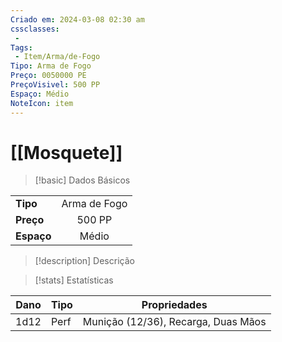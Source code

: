 ```yaml
---
Criado em: 2024-03-08 02:30 am
cssclasses:
 - 
Tags:
 - Item/Arma/de-Fogo
Tipo: Arma de Fogo
Preço: 0050000 PE
PreçoVisivel: 500 PP
Espaço: Médio
NoteIcon: item
---
```

# [[Mosquete]]

> [!basic] Dados Básicos
> 
|            |              |
| ---------- |:------------:|
| **Tipo**   | Arma de Fogo | 
| **Preço**  |    500 PP    |
| **Espaço** |    Médio     |
>
 
> [!description] Descrição
> 
>

> [!stats] Estatísticas
>
| Dano | Tipo | Propriedades                        |
| ---- | ---- | ----------------------------------- |
| 1d12 | Perf | Munição (12/36), Recarga, Duas Mãos | 